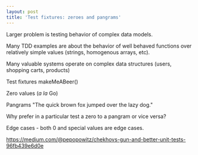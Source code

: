```yaml
---
layout: post
title: 'Test fixtures: zeroes and pangrams'
---
```


Larger problem is testing behavior of
complex data models.

Many TDD examples are about the behavior of
well behaved functions
over relatively simple values
(strings, homogenous arrays, etc).

Many valuable systems operate on
complex data structures
(users, shopping carts, products)

Test fixtures
makeMeABeer()

Zero values
(_a la_ Go)

Pangrams
"The quick brown fox jumped over the lazy dog."

Why prefer in a particular test
a zero to a pangram
or vice versa?

Edge cases -
both 0 and special values are edge cases.

https://medium.com/@pepopowitz/chekhovs-gun-and-better-unit-tests-96fb439e6d0e
